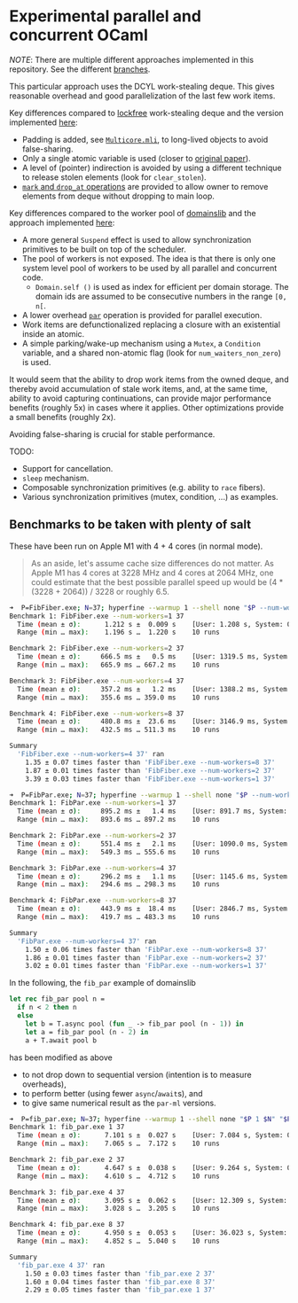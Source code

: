 # Experimental parallel and concurrent OCaml

_*NOTE*_: There are multiple different approaches implemented in this
repository. See the different
[branches](https://github.com/polytypic/par-ml/branches/all).

This particular approach uses the DCYL work-stealing deque. This gives
reasonable overhead and good parallelization of the last few work items.

Key differences compared to
[lockfree](https://github.com/ocaml-multicore/lockfree) work-stealing deque and
the version implemented [here](src/main/DCYL.ml):

- Padding is added, see [`Multicore.mli`](src/main/Multicore.mli), to long-lived
  objects to avoid false-sharing.
- Only a single atomic variable is used (closer to
  [original paper](https://www.semanticscholar.org/paper/Dynamic-circular-work-stealing-deque-Chase-Lev/f856a996e7aec0ea6db55e9247a00a01cb695090)).
- A level of (pointer) indirection is avoided by using a different technique to
  release stolen elements (look for `clear_stolen`).
- [`mark` and `drop_at` operations](src/main/DCYL.mli) are provided to allow
  owner to remove elements from deque without dropping to main loop.

Key differences compared to the worker pool of
[domainslib](https://github.com/ocaml-multicore/domainslib) and the approach
implemented [here](src/main/Par.ml):

- A more general `Suspend` effect is used to allow synchronization primitives to
  be built on top of the scheduler.
- The pool of workers is not exposed. The idea is that there is only one system
  level pool of workers to be used by all parallel and concurrent code.
  - `Domain.self ()` is used as index for efficient per domain storage. The
    domain ids are assumed to be consecutive numbers in the range `[0, n[`.
- A lower overhead [`par`](src/main/Par.mli) operation is provided for parallel
  execution.
- Work items are defunctionalized replacing a closure with an existential inside
  an atomic.
- A simple parking/wake-up mechanism using a `Mutex`, a `Condition` variable,
  and a shared non-atomic flag (look for `num_waiters_non_zero`) is used.

It would seem that the ability to drop work items from the owned deque, and
thereby avoid accumulation of stale work items, and, at the same time, ability
to avoid capturing continuations, can provide major performance benefits
(roughly 5x) in cases where it applies. Other optimizations provide a small
benefits (roughly 2x).

Avoiding false-sharing is crucial for stable performance.

TODO:

- Support for cancellation.
- `sleep` mechanism.
- Composable synchronization primitives (e.g. ability to `race` fibers).
- Various synchronization primitives (mutex, condition, ...) as examples.

## Benchmarks to be taken with plenty of salt

These have been run on Apple M1 with 4 + 4 cores (in normal mode).

> As an aside, let's assume cache size differences do not matter. As Apple M1
> has 4 cores at 3228 MHz and 4 cores at 2064 MHz, one could estimate that the
> best possible parallel speed up would be (4 \* (3228 + 2064)) / 3228 or
> roughly 6.5.

```sh
➜  P=FibFiber.exe; N=37; hyperfine --warmup 1 --shell none "$P --num-workers=1 $N" "$P --num-workers=2 $N" "$P --num-workers=4 $N" "$P --num-workers=8 $N"
Benchmark 1: FibFiber.exe --num-workers=1 37
  Time (mean ± σ):      1.212 s ±  0.009 s    [User: 1.208 s, System: 0.004 s]
  Range (min … max):    1.196 s …  1.220 s    10 runs

Benchmark 2: FibFiber.exe --num-workers=2 37
  Time (mean ± σ):     666.5 ms ±   0.5 ms    [User: 1319.5 ms, System: 3.9 ms]
  Range (min … max):   665.9 ms … 667.2 ms    10 runs

Benchmark 3: FibFiber.exe --num-workers=4 37
  Time (mean ± σ):     357.2 ms ±   1.2 ms    [User: 1388.2 ms, System: 7.3 ms]
  Range (min … max):   355.6 ms … 359.0 ms    10 runs

Benchmark 4: FibFiber.exe --num-workers=8 37
  Time (mean ± σ):     480.8 ms ±  23.6 ms    [User: 3146.9 ms, System: 81.0 ms]
  Range (min … max):   432.5 ms … 511.3 ms    10 runs

Summary
  'FibFiber.exe --num-workers=4 37' ran
    1.35 ± 0.07 times faster than 'FibFiber.exe --num-workers=8 37'
    1.87 ± 0.01 times faster than 'FibFiber.exe --num-workers=2 37'
    3.39 ± 0.03 times faster than 'FibFiber.exe --num-workers=1 37'
```

```sh
➜  P=FibPar.exe; N=37; hyperfine --warmup 1 --shell none "$P --num-workers=1 $N" "$P --num-workers=2 $N" "$P --num-workers=4 $N" "$P --num-workers=8 $N"
Benchmark 1: FibPar.exe --num-workers=1 37
  Time (mean ± σ):     895.2 ms ±   1.4 ms    [User: 891.7 ms, System: 2.9 ms]
  Range (min … max):   893.6 ms … 897.2 ms    10 runs

Benchmark 2: FibPar.exe --num-workers=2 37
  Time (mean ± σ):     551.4 ms ±   2.1 ms    [User: 1090.0 ms, System: 3.5 ms]
  Range (min … max):   549.3 ms … 555.6 ms    10 runs

Benchmark 3: FibPar.exe --num-workers=4 37
  Time (mean ± σ):     296.2 ms ±   1.1 ms    [User: 1145.6 ms, System: 7.4 ms]
  Range (min … max):   294.6 ms … 298.3 ms    10 runs

Benchmark 4: FibPar.exe --num-workers=8 37
  Time (mean ± σ):     443.9 ms ±  18.4 ms    [User: 2846.7 ms, System: 89.2 ms]
  Range (min … max):   419.7 ms … 483.3 ms    10 runs

Summary
  'FibPar.exe --num-workers=4 37' ran
    1.50 ± 0.06 times faster than 'FibPar.exe --num-workers=8 37'
    1.86 ± 0.01 times faster than 'FibPar.exe --num-workers=2 37'
    3.02 ± 0.01 times faster than 'FibPar.exe --num-workers=1 37'
```

In the following, the `fib_par` example of domainslib

```ocaml
let rec fib_par pool n =
  if n < 2 then n
  else
    let b = T.async pool (fun _ -> fib_par pool (n - 1)) in
    let a = fib_par pool (n - 2) in
    a + T.await pool b
```

has been modified as above

- to not drop down to sequential version (intention is to measure overheads),
- to perform better (using fewer `async`/`await`s), and
- to give same numerical result as the `par-ml` versions.

```sh
➜  P=fib_par.exe; N=37; hyperfine --warmup 1 --shell none "$P 1 $N" "$P 2 $N" "$P 4 $N" "$P 8 $N"
Benchmark 1: fib_par.exe 1 37
  Time (mean ± σ):      7.101 s ±  0.027 s    [User: 7.084 s, System: 0.017 s]
  Range (min … max):    7.065 s …  7.172 s    10 runs

Benchmark 2: fib_par.exe 2 37
  Time (mean ± σ):      4.647 s ±  0.038 s    [User: 9.264 s, System: 0.016 s]
  Range (min … max):    4.610 s …  4.712 s    10 runs

Benchmark 3: fib_par.exe 4 37
  Time (mean ± σ):      3.095 s ±  0.062 s    [User: 12.309 s, System: 0.018 s]
  Range (min … max):    3.028 s …  3.205 s    10 runs

Benchmark 4: fib_par.exe 8 37
  Time (mean ± σ):      4.950 s ±  0.053 s    [User: 36.023 s, System: 0.269 s]
  Range (min … max):    4.852 s …  5.040 s    10 runs

Summary
  'fib_par.exe 4 37' ran
    1.50 ± 0.03 times faster than 'fib_par.exe 2 37'
    1.60 ± 0.04 times faster than 'fib_par.exe 8 37'
    2.29 ± 0.05 times faster than 'fib_par.exe 1 37'
```
